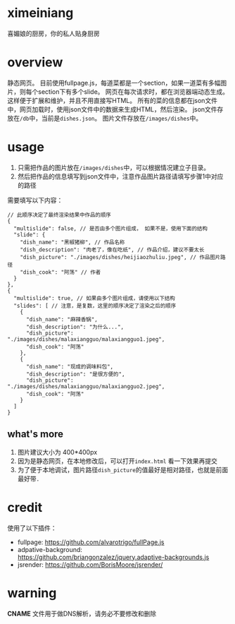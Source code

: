 # ximeiniang
喜媚娘的厨房，你的私人贴身厨房

# overview
静态网页。
目前使用fullpage.js，每道菜都是一个section，如果一道菜有多幅图片，则每个section下有多个slide。
网页在每次请求时，都在浏览器端动态生成。这样便于扩展和维护，并且不用直接写HTML。
所有的菜的信息都在json文件中，网页加载时，使用json文件中的数据来生成HTML，然后渲染。
json文件存放在```/db```中，当前是```dishes.json```。
图片文件存放在```/images/dishes```中。

# usage
1. 只需把作品的图片放在```/images/dishes```中，可以根据情况建立子目录。
2. 然后把作品的信息填写到json文件中，注意作品图片路径请填写步骤1中对应的路径

需要填写以下内容：

```
// 此顺序决定了最终渲染结果中作品的顺序
{
  "multislide": false, // 是否由多个图片组成， 如果不是，使用下面的结构
  "slide": {
    "dish_name": "黑椒猪柳", // 作品名称
    "dish_description": "肉老了，像在吃纸", // 作品介绍，建议不要太长
    "dish_picture": "./images/dishes/heijiaozhuliu.jpeg", // 作品图片路径
    "dish_cook": "阿荡" // 作者
  }
},
{
  "multislide": true, // 如果由多个图片组成，请使用以下结构
  "slides": [ // 注意，是复数，这里的顺序决定了渲染之后的顺序
    {
      "dish_name": "麻辣香锅",
      "dish_description": "为什么...",
      "dish_picture": "./images/dishes/malaxiangguo/malaxiangguo1.jpeg",
      "dish_cook": "阿荡"
    },
    {
      "dish_name": "现成的调味料包",
      "dish_description": "是很方便的",
      "dish_picture": "./images/dishes/malaxiangguo/malaxiangguo2.jpeg",
      "dish_cook": "阿荡"
    }
  ]
}
```

## what's more
1. 图片建议大小为 400*400px
2. 因为是静态网页，在本地修改后，可以打开```index.html``` 看一下效果再提交
3. 为了便于本地调试，图片路径```dish_picture```的值最好是相对路径，也就是前面最好带```.```


# credit

使用了以下插件：
- fullpage: https://github.com/alvarotrigo/fullPage.js
- adpative-background: https://github.com/briangonzalez/jquery.adaptive-backgrounds.js
- jsrender: https://github.com/BorisMoore/jsrender/


# warning
**CNAME** 文件用于做DNS解析，请务必不要修改和删除
